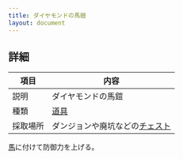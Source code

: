```yaml
---
title: ダイヤモンドの馬鎧
layout: document
---
```

## 詳細

|項目|内容|
|---|---|
|説明|ダイヤモンドの馬鎧|
|種類|[道具](道具)|
|採取場所|ダンジョンや廃坑などの[チェスト](チェスト)|

[馬](馬)に付けて防御力を上げる。


